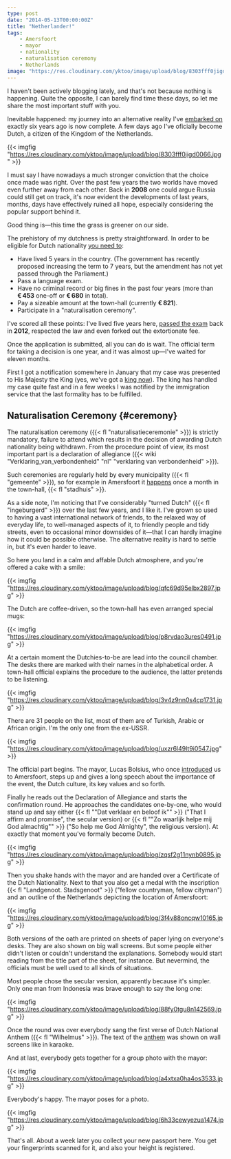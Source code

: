 ```yaml
---
type: post
date: "2014-05-13T00:00:00Z"
title: "Netherlander!"
tags:
    - Amersfoort
    - mayor
    - nationality
    - naturalisation ceremony
    - Netherlands
image: "https://res.cloudinary.com/yktoo/image/upload/blog/8303fff0jigd0066.jpg"
---
```


I haven't been actively blogging lately, and that's not because nothing is happening. Quite the opposite, I can barely find time these days, so let me share the most important stuff with you.

Inevitable happened: my journey into an alternative reality I've [embarked on](0001) exactly six years ago is now complete. A few days ago I've oficially become Dutch, a citizen of the Kingdom of the Netherlands.

{{< imgfig "https://res.cloudinary.com/yktoo/image/upload/blog/8303fff0jigd0066.jpg" >}}

<!--more-->

I must say I have nowadays a much stronger conviction that the choice once made was right. Over the past few years the two worlds have moved even further away from each other. Back in **2008** one could argue Russia could still get on track, it's now evident the developments of last years, months, days have effectively ruined all hope, especially considering the popular support behind it.

Good thing is—this time the grass is greener on our side.

The prehistory of my dutchness is pretty straightforward. In order to be eligible for Dutch nationality [you need to](http://www.rijksoverheid.nl/onderwerpen/nederlandse-nationaliteit/nederlander-worden):

* Have lived 5 years in the country. (The government has recently proposed increasing the term to 7 years, but the amendment has not yet passed through the Parliament.)
* Pass a language exam.
* Have no criminal record or big fines in the past four years (more than **€ 453** one-off or **€ 680** in total).
* Pay a sizeable amount at the town-hall (currently **€ 821**).
* Participate in a "naturalisation ceremony".

I've scored all these points: I've lived five years here, [passed the exam](ru;0187) back in **2012**, respected the law and even forked out the extortionate fee.

Once the application is submitted, all you can do is wait. The official term for taking a decision is one year, and it was almost up—I've waited for eleven months.

First I got a notification somewhere in January that my case was presented to His Majesty the King (yes, we've got a [king now](0184)). The king has handled my case quite fast and in a few weeks I was notified by the immigration service that the last formality has to be fulfilled.

## Naturalisation Ceremony {#ceremony}

The naturalisation ceremony ({{< fl "naturalisatieceremonie" >}}) is strictly mandatory, failure to attend which results in the decision of awarding Dutch nationality being withdrawn. From the procedure point of view, its most important part is a declaration of allegiance ({{< wiki "Verklaring_van_verbondenheid" "nl" "verklaring van verbondenheid" >}}).

Such ceremonies are regularly held by every municipality ({{< fl "gemeente" >}}), so for example in Amersfoort it [happens](http://www.amersfoort.nl/naturalisatieceremonie.html) once a month in the town-hall, {{< fl "stadhuis" >}}.

As a side note, I'm noticing that I've considerably "turned Dutch" ({{< fl "ingeburgerd" >}}) over the last few years, and I like it. I've grown so used to having a vast international network of friends, to the relaxed way of everyday life, to well-managed aspects of it, to friendly people and tidy streets, even to occasional minor downsides of it—that I can hardly imagine how it could be possible otherwise. The alternative reality is hard to settle in, but it's even harder to leave.

So here you land in a calm and affable Dutch atmosphere, and you're offered a cake with a smile:

{{< imgfig "https://res.cloudinary.com/yktoo/image/upload/blog/qfc69d95elbx2897.jpg" >}}

The Dutch are coffee-driven, so the town-hall has even arranged special mugs:

{{< imgfig "https://res.cloudinary.com/yktoo/image/upload/blog/p8rvdao3ures0491.jpg" >}}

At a certain moment the Dutchies-to-be are lead into the council chamber. The desks there are marked with their names in the alphabetical order. A town-hall official explains the procedure to the audience, the latter pretends to be listening.

{{< imgfig "https://res.cloudinary.com/yktoo/image/upload/blog/3v4z9nn0s4cp1731.jpg" >}}

There are 31 people on the list, most of them are of Turkish, Arabic or African origin. I'm the only one from the ex-USSR.

{{< imgfig "https://res.cloudinary.com/yktoo/image/upload/blog/uxzr6l49lt9i0547.jpg" >}}

The official part begins. The mayor, Lucas Bolsius, who once [introduced](0173) us to Amersfoort, steps up and gives a long speech about the importance of the event, the Dutch culture, its key values and so forth.

Finally he reads out the Declaration of Allegiance and starts the confirmation round. He approaches the candidates one-by-one, who would stand up and say either {{< fl ""Dat verklaar en beloof ik"" >}} ("That I affirm and promise", the secular version) or {{< fl ""Zo waarlijk helpe mij God almachtig"" >}} ("So help me God Almighty", the religious version). At exactly that moment you've formally become Dutch.

{{< imgfig "https://res.cloudinary.com/yktoo/image/upload/blog/zqsf2g11nynb0895.jpg" >}}

Then you shake hands with the mayor and are handed over a Certificate of the Dutch Nationality. Next to that you also get a medal with the inscription {{< fl "Landgenoot. Stadsgenoot" >}} ("fellow countryman, fellow cityman") and an outline of the Netherlands depicting the location of Amersfoort:

{{< imgfig "https://res.cloudinary.com/yktoo/image/upload/blog/3f4v88oncqw10165.jpg" >}}

Both versions of the oath are printed on sheets of paper lying on everyone's desks. They are also shown on big wall screens. But some people either didn't listen or couldn't understand the explanations. Somebody would start reading from the title part of the sheet, for instance. But nevermind, the officials must be well used to all kinds of situations.

Most people chose the secular version, apparently because it's simpler. Only one man from Indonesia was brave enough to say the long one:

{{< imgfig "https://res.cloudinary.com/yktoo/image/upload/blog/88fy0tgu8n142569.jpg" >}}

Once the round was over everybody sang the first verse of Dutch National Anthem ({{< fl "Wilhelmus" >}}). The text of the [anthem](https://www.youtube.com/watch?v=nTXxFhWllm0) was shown on wall screens like in karaoke.

And at last, everybody gets together for a group photo with the mayor:

{{< imgfig "https://res.cloudinary.com/yktoo/image/upload/blog/a4xtxa0ha4os3533.jpg" >}}

Everybody's happy. The mayor poses for a photo.

{{< imgfig "https://res.cloudinary.com/yktoo/image/upload/blog/6h33cewyezua1474.jpg" >}}

That's all. About a week later you collect your new passport here. You get your fingerprints scanned for it, and also your height is registered.
